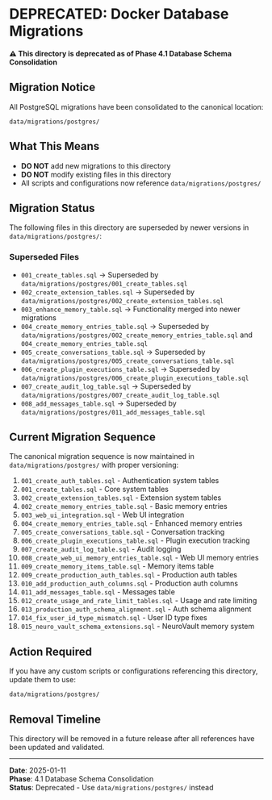 # DEPRECATED: Docker Database Migrations

**⚠️ This directory is deprecated as of Phase 4.1 Database Schema Consolidation**

## Migration Notice

All PostgreSQL migrations have been consolidated to the canonical location:
```
data/migrations/postgres/
```

## What This Means

- **DO NOT** add new migrations to this directory
- **DO NOT** modify existing files in this directory
- All scripts and configurations now reference `data/migrations/postgres/`

## Migration Status

The following files in this directory are superseded by newer versions in `data/migrations/postgres/`:

### Superseded Files
- `001_create_tables.sql` → Superseded by `data/migrations/postgres/001_create_tables.sql`
- `002_create_extension_tables.sql` → Superseded by `data/migrations/postgres/002_create_extension_tables.sql`
- `003_enhance_memory_table.sql` → Functionality merged into newer migrations
- `004_create_memory_entries_table.sql` → Superseded by `data/migrations/postgres/002_create_memory_entries_table.sql` and `004_create_memory_entries_table.sql`
- `005_create_conversations_table.sql` → Superseded by `data/migrations/postgres/005_create_conversations_table.sql`
- `006_create_plugin_executions_table.sql` → Superseded by `data/migrations/postgres/006_create_plugin_executions_table.sql`
- `007_create_audit_log_table.sql` → Superseded by `data/migrations/postgres/007_create_audit_log_table.sql`
- `008_add_messages_table.sql` → Superseded by `data/migrations/postgres/011_add_messages_table.sql`

## Current Migration Sequence

The canonical migration sequence is now maintained in `data/migrations/postgres/` with proper versioning:

1. `001_create_auth_tables.sql` - Authentication system tables
2. `001_create_tables.sql` - Core system tables
3. `002_create_extension_tables.sql` - Extension system tables
4. `002_create_memory_entries_table.sql` - Basic memory entries
5. `003_web_ui_integration.sql` - Web UI integration
6. `004_create_memory_entries_table.sql` - Enhanced memory entries
7. `005_create_conversations_table.sql` - Conversation tracking
8. `006_create_plugin_executions_table.sql` - Plugin execution tracking
9. `007_create_audit_log_table.sql` - Audit logging
10. `008_create_web_ui_memory_entries_table.sql` - Web UI memory entries
11. `009_create_memory_items_table.sql` - Memory items table
12. `009_create_production_auth_tables.sql` - Production auth tables
13. `010_add_production_auth_columns.sql` - Production auth columns
14. `011_add_messages_table.sql` - Messages table
15. `012_create_usage_and_rate_limit_tables.sql` - Usage and rate limiting
16. `013_production_auth_schema_alignment.sql` - Auth schema alignment
17. `014_fix_user_id_type_mismatch.sql` - User ID type fixes
18. `015_neuro_vault_schema_extensions.sql` - NeuroVault memory system

## Action Required

If you have any custom scripts or configurations referencing this directory, update them to use:
```
data/migrations/postgres/
```

## Removal Timeline

This directory will be removed in a future release after all references have been updated and validated.

---
**Date**: 2025-01-11  
**Phase**: 4.1 Database Schema Consolidation  
**Status**: Deprecated - Use `data/migrations/postgres/` instead
